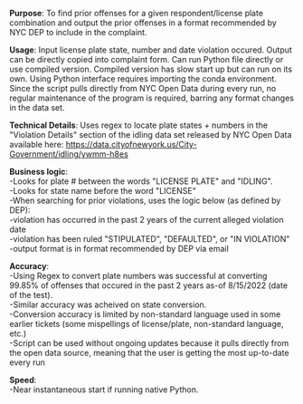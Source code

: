 **Purpose**: To find prior offenses for a given respondent/license plate combination and output the prior offenses in a format recommended by NYC DEP to include in the complaint.

**Usage**: Input license plate state, number and date violation occured. Output can be directly copied into complaint form. Can run Python file directly or use compiled version. Compiled version has slow start up but can run on its own. Using Python interface requires importing the conda environment. Since the script pulls directly from NYC Open Data during every run, no regular maintenance of the program is required, barring any format changes in the data set.

**Technical Details**: Uses regex to locate plate states + numbers in the "Violation Details" section of the idling data set released by NYC Open Data available here: https://data.cityofnewyork.us/City-Government/idling/ywmm-h8es

**Business logic**:  
-Looks for plate # between the words "LICENSE PLATE" and "IDLING".  
-Looks for state name before the word "LICENSE"  
-When searching for prior violations, uses the logic below (as defined by DEP):  
  -violation has occurred in the past 2 years of the current alleged violation date  
  -violation has been ruled "STIPULATED", "DEFAULTED", or "IN VIOLATION"  
-output format is in format recommended by DEP via email  

**Accuracy**:  
-Using Regex to convert plate numbers was successful at converting 99.85% of offenses that occured in the past 2 years as-of 8/15/2022 (date of the test).  
-Similar accuracy was acheived on state conversion.  
-Conversion accuracy is limited by non-standard language used in some earlier tickets (some mispellings of license/plate, non-standard language, etc.)  
-Script can be used without ongoing updates because it pulls directly from the open data source, meaning that the user is getting the most up-to-date every run  

**Speed**:  
-Near instantaneous start if running native Python.  
